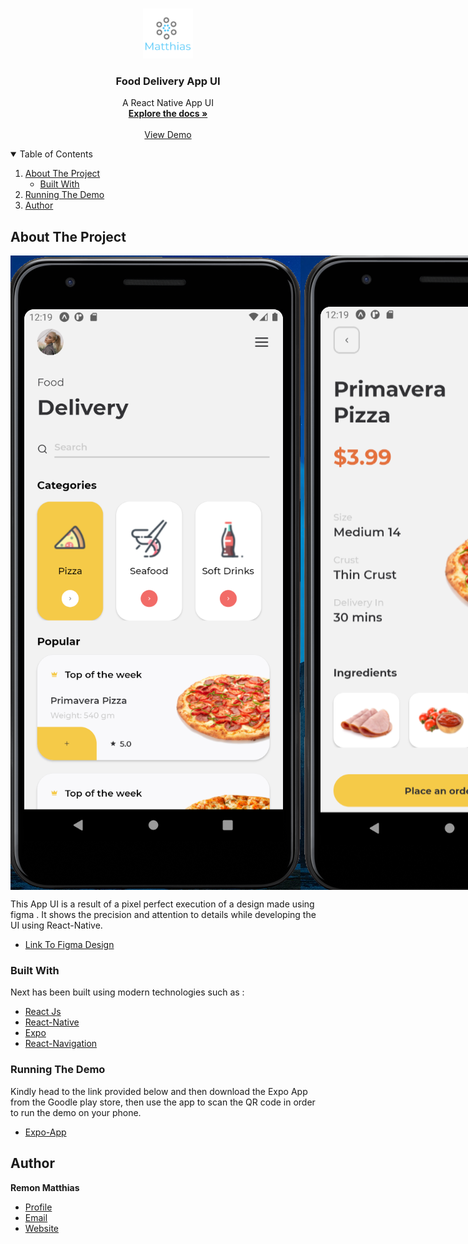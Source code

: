 <!-- PROJECT LOGO -->
<br />
<p align="center">
  <a href="https://github.com/othneildrew/Best-README-Template">
    <img src="assets/images/logo.png" alt="Logo" width="80" height="80">
  </a>

  <h3 align="center">Food Delivery App UI </h3>

  <p align="center">
A React Native App UI   <br />
    <a href="https://github.com/RemonMatthias/Next-Static-Website"><strong>Explore the docs »</strong></a>
    <br />
    <br />
    <a href="https://expo.io/@remon-matthias/Food-Delivery-App-UI">View Demo</a>

  </p>
</p>

<!-- TABLE OF CONTENTS -->
<details open="open">
  <summary>Table of Contents</summary>
  <ol>
    <li>
      <a href="#about-the-project">About The Project</a>
      <ul>
        <li><a href="#built-with">Built With</a></li>
      </ul>
    </li>
    <li><a href="#running-demo">Running The Demo</a></li>
    <li><a href="#author">Author</a></li>
  </ol>
</details>

<!-- ABOUT THE PROJECT -->

## About The Project

<p style="display:flex; flex-direction:row;">
    <img src="assets/images/Screenshot 1.png"  /><img src="assets/images/Screenshot 2.png" />
</p>

This App UI is a result of a pixel perfect execution of a design made using figma . It shows the precision and attention to details while developing the UI using React-Native.

- [Link To Figma Design](https://www.figma.com/file/gfIboy4J44lvD9CoDr62rH/Food-App?node-id=0%3A1)

### Built With

Next has been built using modern technologies such as :

- [React Js](https://reactjs.org/)
- [React-Native](https://reactnative.dev/)
- [Expo](https://expo.io/)
- [React-Navigation](https://reactnavigation.org/)

### Running The Demo

Kindly head to the link provided below and then download the Expo App from the Goodle play store, then use the app to scan the QR code in order to run the demo on your phone.

- [Expo-App](https://play.google.com/store/apps/details?id=host.exp.exponent&hl=en&gl=US)

## Author

**Remon Matthias**

- [Profile](https://github.com/RemonMatthias)
- [Email](remonmatthias.business@gmail.com)
- [Website]("Welcome")
